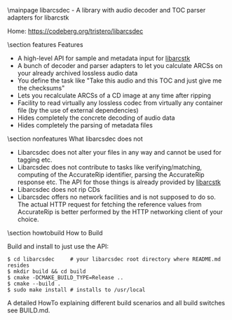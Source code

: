 \mainpage libarcsdec - A library with audio decoder and TOC parser adapters for libarcstk


Home: https://codeberg.org/tristero/libarcsdec


\section features Features

- A high-level API for sample and metadata input for [libarcstk][1]
- A bunch of decoder and parser adapters to let you calculate ARCSs on your
  already archived lossless audio data
- You define the task like "Take this audio and this TOC and just give me the
  checksums"
- Lets you recalculate ARCSs of a CD image at any time after ripping
- Facility to read virtually any lossless codec from virtually any
  container file (by the use of external dependencies)
- Hides completely the concrete decoding of audio data
- Hides completely the parsing of metadata files



\section nonfeatures What libarcsdec does not

- Libarcsdec does not alter your files in any way and cannot be used for tagging
  etc.
- Libarcsdec does not contribute to tasks like verifying/matching, computing of
  the AccurateRip identifier, parsing the AccurateRip response etc. The API for
  those things is already provided by [libarcstk][1]
- Libarcsdec does not rip CDs
- Libarcsdec offers no network facilities and is not supposed to do so. The
  actual HTTP request for fetching the reference values from AccurateRip is
  better performed by the HTTP networking client of your choice.



\section howtobuild How to Build

Build and install to just use the API:

	$ cd libarcsdec     # your libarcsdec root directory where README.md resides
	$ mkdir build && cd build
	$ cmake -DCMAKE_BUILD_TYPE=Release ..
	$ cmake --build .
	$ sudo make install # installs to /usr/local

A detailed HowTo explaining different build scenarios and all build switches see
BUILD.md.


[1]: https://codeberg.org/tristero/libarcstk
